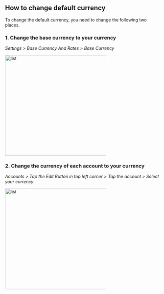 ## How to change default currency
To change the default currency, you need to change the following two places.

### 1. Change the base currency to your currency
*Settings  > Base Currency And Rates  >  Base Currency*  

<img src="https://kakeibo-helper.oss-cn-hongkong.aliyuncs.com/change-currency-base-en.png" alt="list" width="330"/>


### 2. Change the currency of each account to your currency  
*Accounts > Tap the Edit Button in top left corner > Tap the account > Select your currency*

<img src="https://kakeibo-helper.oss-cn-hongkong.aliyuncs.com/change-currency-account-en.png" alt="list" width="330"/>